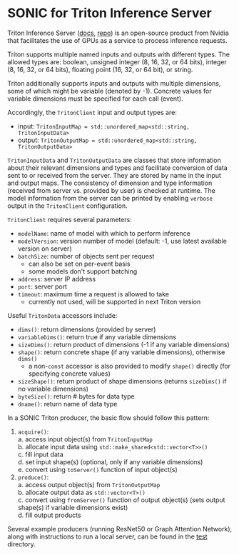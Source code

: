 # SONIC for Triton Inference Server

Triton Inference Server ([docs](https://docs.nvidia.com/deeplearning/triton-inference-server/archives/triton_inference_server_1130/user-guide/docs/index.html), [repo](https://github.com/NVIDIA/triton-inference-server))
is an open-source product from Nvidia that facilitates the use of GPUs as a service to process inference requests.

Triton supports multiple named inputs and outputs with different types. The allowed types are:
boolean, unsigned integer (8, 16, 32, or 64 bits), integer (8, 16, 32, or 64 bits), floating point (16, 32, or 64 bit), or string.

Triton additionally supports inputs and outputs with multiple dimensions, some of which might be variable (denoted by -1).
Concrete values for variable dimensions must be specified for each call (event).

Accordingly, the `TritonClient` input and output types are:
* input: `TritonInputMap = std::unordered_map<std::string, TritonInputData>`
* output: `TritonOutputMap = std::unordered_map<std::string, TritonOutputData>`

`TritonInputData` and `TritonOutputData` are classes that store information about their relevant dimensions and types
and facilitate conversion of data sent to or received from the server.
They are stored by name in the input and output maps.
The consistency of dimension and type information (received from server vs. provided by user) is checked at runtime.
The model information from the server can be printed by enabling `verbose` output in the `TritonClient` configuration.

`TritonClient` requires several parameters:
* `modelName`: name of model with which to perform inference
* `modelVersion`: version number of model (default: -1, use latest available version on server)
* `batchSize`: number of objects sent per request
  * can also be set on per-event basis
  * some models don't support batching
* `address`: server IP address
* `port`: server port
* `timeout`: maximum time a request is allowed to take
  * currently not used, will be supported in next Triton version

Useful `TritonData` accessors include:
* `dims()`: return dimensions (provided by server)
* `variableDims()`: return true if any variable dimensions
* `sizeDims()`: return product of dimensions (-1 if any variable dimensions)
* `shape()`: return concrete shape (if any variable dimensions), otherwise `dims()`
  * a non-`const` accessor is also provided to modify `shape()` directly (for specifying concrete values)
* `sizeShape()`: return product of shape dimensions (returns `sizeDims()` if no variable dimensions)
* `byteSize()`: return # bytes for data type
* `dname()`: return name of data type

In a SONIC Triton producer, the basic flow should follow this pattern:
1. `acquire()`:  
    a. access input object(s) from `TritonInputMap`  
    b. allocate input data using `std::make_shared<std::vector<T>>()`  
    c. fill input data  
    d. set input shape(s) (optional, only if any variable dimensions)  
    e. convert using `toServer()` function of input object(s)  
2. `produce()`:  
    a. access output object(s) from `TritonOutputMap`  
    b. allocate output data as `std::vector<T>()`  
    c. convert using `fromServer()` function of output object(s) (sets output shape(s) if variable dimensions exist)  
    d. fill output products  

Several example producers (running ResNet50 or Graph Attention Network), along with instructions to run a local server,
can be found in the [test](./test) directory.

